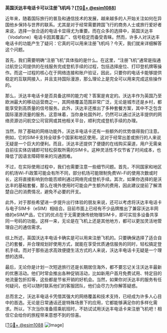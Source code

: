 **英国沃达丰电话卡可以注册飞机吗？[[TG💪+ @esim1088](https://t.me/s/esim1088)]**

近年来，随着国际旅行的普及和通信技术的发展，越来越多的人开始关注如何在异国他乡保持与世界的联系。尤其是对于经常需要跨国飞行的商务人士或旅行爱好者来说，选择一张合适的电话卡显得尤为重要。而在众多的选择中，英国沃达丰（Vodafone）电话卡因其覆盖广、信号稳定而备受青睐。然而，许多人对沃达丰电话卡的功能产生了疑问：它真的可以用来注册飞机吗？今天，我们就来详细解答这个问题。

首先，我们需要明确“注册飞机”具体指的是什么。在这里，“注册飞机”通常是指通过航空公司提供的在线服务完成登机手续的过程，包括选择座位、打印登机牌等操作。而这一过程的核心在于网络连接和账户验证，因此，只要你的电话卡能够提供稳定的互联网接入，并且支持国际漫游，那么理论上是完全可以用来完成这些操作的。

那么，沃达丰电话卡是否具备这样的能力呢？答案是肯定的。沃达丰作为英国乃至欧洲最大的移动运营商之一，其网络覆盖范围非常广泛，无论是城市还是乡村，都能享受到高质量的信号服务。此外，沃达丰还推出了多种套餐方案，其中不乏包含国际漫游流量的服务。这意味着，当你身处国外时，仍然可以通过沃达丰提供的网络资源访问航空公司官网或其他相关平台，顺利完成登机手续的办理。

当然，除了基础的网络功能外，沃达丰电话卡还有一些额外的优势值得我们注意。例如，它的SIM卡支持全球多个国家和地区使用，这对于经常出差或旅行的人来说无疑是一个巨大的便利。而且，沃达丰还提供了便捷的在线购买渠道，用户无需亲自前往实体店铺即可轻松获取所需的SIM卡。这种灵活性不仅节省了时间成本，也降低了因语言障碍带来的沟通困难。

不过，在实际使用过程中，我们也需要注意一些细节问题。首先，不同国家和地区的机场Wi-Fi政策可能会有所不同，部分机场可能限制免费Wi-Fi的使用次数或时长，这将直接影响到你能否顺利通过网络完成登机手续。其次，如果你选择的是沃达丰的基础套餐，那么在境外使用时可能会产生额外的费用，因此建议提前了解清楚自己的消费情况，避免不必要的开支。

此外，对于那些希望进一步提升出行体验的朋友来说，还可以考虑将沃达丰电话卡与电子SIM卡（eSIM）相结合。目前市面上已经有不少品牌推出了兼容沃达丰网络的eSIM产品，它们的优点在于无需更换传统物理SIM卡，即可实现多设备共享同一号码的功能。这样一来，无论是在飞机上还是其他地方，都可以更加灵活地管理自己的通信需求。

综上所述，英国沃达丰电话卡确实是可以用来注册飞机的。只要确保选择了适合自己的套餐，并合理规划好使用方式，就能在享受优质通信服务的同时，轻松搞定登机手续。而对于那些追求高效便捷生活方式的人来说，沃达丰电话卡无疑是一个理想的选择。

最后，无论你是计划一次短途旅行还是长期居住海外，都不要忘记关注沃达丰最新的优惠活动。他们时常会推出各种促销活动，比如新用户首月免费试用、特定目的地流量包折扣等，这些都是节省开销的好机会。当然，如果你对沃达丰的服务有任何疑问，也可以随时联系他们的客服团队，他们会尽力为你解答疑惑。

总而言之，沃达丰电话卡凭借其强大的网络覆盖和技术支持，已经成为许多人心目中的首选。无论是日常通话还是特殊场景下的应用，它都能够满足你的多样化需求。所以，下次当你准备搭乘航班时，不妨试试用沃达丰电话卡来注册飞机吧！相信它会给你的旅程带来意想不到的惊喜。

[[TG💪+ @esim1088](https://t.me/s/esim1088) ![Image](https://i.postimg.cc/4NQfJmqS/Snipaste-2025-05-13-00-14-12.png)]